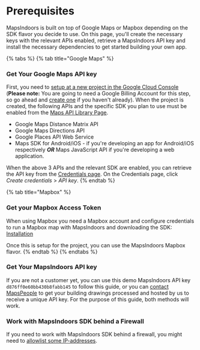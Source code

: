 # Prerequisites

MapsIndoors is built on top of Google Maps or Mapbox depending on the SDK flavor you decide to use. On this page, you'll create the necessary keys with the relevant APIs enabled, retrieve a MapsIndoors API key and install the necessary dependencies to get started building your own app.

{% tabs %}
{% tab title="Google Maps" %}

### Get Your Google Maps API key[​](https://docs.mapsindoors.com/getting-started/flutter/prerequisites#get-your-google-maps-api-key) <a href="#get-your-google-maps-api-key" id="get-your-google-maps-api-key"></a>

First, you need to [setup at a new project in the Google Cloud Console](https://developers.google.com/maps/gmp-get-started) (**Please note:** You are going to need a Google Billing Account for this step, so go ahead and [create one](https://cloud.google.com/billing/docs/how-to/manage-billing-account#create\_a\_new\_billing\_account) if you haven't already). When the project is created, the following APIs and the specific SDK you plan to use must be enabled from the [Maps API Library Page](https://console.cloud.google.com/apis/library?filter=category:maps).

* Google Maps Distance Matrix API
* Google Maps Directions API
* Google Places API Web Service
* Maps SDK for Android/iOS - if you're developing an app for Android/iOS respectively _**OR**_ Maps JavaScript API if you're developing a web application.

When the above 3 APIs and the relevant SDK are enabled, you can retrieve the API key from the [Credentials page](https://console.cloud.google.com/project/\_/apiui/credential). On the Credentials page, click _Create credentials_ > _API key_.
{% endtab %}

{% tab title="Mapbox" %}

### Get your Mapbox Access Token[​](https://docs.mapsindoors.com/getting-started/flutter/prerequisites#get-your-mapbox-access-token) <a href="#get-your-mapbox-access-token" id="get-your-mapbox-access-token"></a>

When using Mapbox you need a Mapbox account and configure credentials to run a Mapbox map with MapsIndoors and downloading the SDK: [Installation](https://docs.mapbox.com/android/maps/guides/install/)

Once this is setup for the project, you can use the MapsIndoors Mapbox flavor.
{% endtab %}
{% endtabs %}

### Get Your MapsIndoors API key[​](https://docs.mapsindoors.com/getting-started/flutter/prerequisites#get-your-mapsindoors-api-key) <a href="#get-your-mapsindoors-api-key" id="get-your-mapsindoors-api-key"></a>

If you are not a customer yet, you can use this demo MapsIndoors API key `d876ff0e60bb430b8fabb145` to follow this guide, or you can [contact MapsPeople](https://resources.mapspeople.com/contact-us) to get your building drawings processed and hosted by us to receive a unique API key. For the purpose of this guide, both methods will work.

### Work with MapsIndoors SDK behind a Firewall[​](https://docs.mapsindoors.com/getting-started/flutter/prerequisites#work-with-mapsindoors-sdk-behind-a-firewall) <a href="#work-with-mapsindoors-sdk-behind-a-firewall" id="work-with-mapsindoors-sdk-behind-a-firewall"></a>

If you need to work with MapsIndoors SDK behind a firewall, you might need to [allowlist some IP-addresses](https://docs.mapsindoors.com/firewall/).
